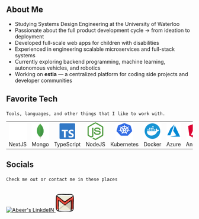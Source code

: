 
<h2 id="macropower-tech">About Me</h2>

- Studying Systems Design Engineering at the University of Waterloo  
- Passionate about the full product development cycle -> from ideation to deployment  
- Developed full-scale web apps for children with disabilities  
- Experienced in engineering scalable microservices and full-stack systems  
- Currently exploring backend programming, machine learning, autonomous vehicles, and robotics  
- Working on **estia** — a centralized platform for coding side projects and developer communities  

<h2 id="macropower-tech">Favorite Tech</h2>



`Tools, languages, and other things that I like to work with.`


<table>
  <tr>
    <td align="center" width="96">
      <a href="#macropower-tech">
        <img src="./img/nextjs-icon-svgrepo-com.svg" width="48" height="48" alt="NextJS" />
      </a>
      <br>NextJS
    </td>
    <td align="center" width="96">
      <a href="#macropower-tech">
        <img src="./img/mongo-svgrepo-com.svg" width="48" height="48" alt="Mongo" />
      </a>
      <br>Mongo
    </td>
    <td align="center" width="96">
      <a href="#macropower-tech">
        <img src="./img/typescript-official-svgrepo-com.svg" width="48" height="48" alt="TypeScript" />
      </a>
      <br>TypeScript
    </td>
    <td align="center" width="96">
      <a href="#macropower-tech">
        <img src="./img/nodejs-icon-svgrepo-com.svg" width="48" height="48" alt="Javascript" />
      </a>
      <br>NodeJS
    </td>
    <td align="center" width="96">
      <a href="#macropower-tech" >
        <img src="https://raw.githubusercontent.com/cncf/artwork/master/projects/kubernetes/icon/color/kubernetes-icon-color.svg" width="48" height="48" alt="Kubernetes" />
      </a>
      <br>Kubernetes
    </td>
    <td align="center" width="96"> 
      <a href="#macropower-tech" >
        <img src="./img/docker-svgrepo-com.svg" width="48" height="48" alt="Docker" />
      </a>
      <br>Docker
    </td>
    <td align="center"  width="96">
      <a href="#macropower-tech">
        <img src="./img/azure-svgrepo-com.svg" width="48" height="48" alt="Azure" />
      </a>
      <br>Azure
    </td>
    <td align="center" width="96">
      <a href="#macropower-tech" >
        <img src="./img/ng-tailwind-svgrepo-com.svg" width="48" height="48" alt="Angular and Tailwind CSS" />
      </a>
      <br>Angular
    </td>
  </tr>
</table>


<h2 id="macropower-tech">Socials</h2>
<div>

`Check me out or contact me in these places`
</div>
<p>
<br/>
<a href="https://www.linkedin.com/in/abeerdas/">
  <img alt="Abeer's LinkdeIN" width="50px" src="https://user-images.githubusercontent.com/43545812/144035037-0f415fc7-9f96-4517-a370-ccc6e78a714b.png" />
</a>
<a href="mailto:ak5das@uwaterloo.ca">
  <img alt="Abeer's Email" width="50px" src="./img/gmail1-removebg-preview.png" />
</a>
<br>


###

<br clear="both">

###

